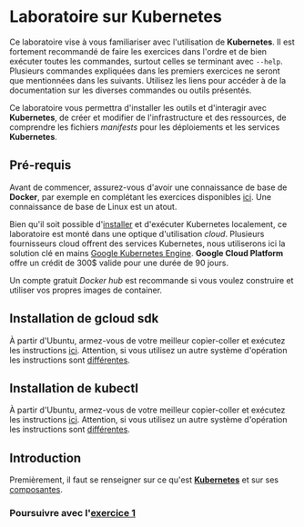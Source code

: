 # Laboratoire sur Kubernetes
Ce laboratoire vise à vous familiariser avec l'utilisation de **Kubernetes**. Il est fortement recommandé de faire les exercices dans l'ordre et de bien exécuter toutes les commandes, surtout celles se terminant avec `--help`. Plusieurs commandes expliquées dans les premiers exercices ne seront que mentionnées dans les suivants. Utilisez les liens pour accéder à de la documentation sur les diverses commandes ou outils présentés.

Ce laboratoire vous permettra d'installer les outils et d'interagir avec **Kubernetes**, de créer et modifier de l'infrastructure et des ressources, de comprendre les fichiers _manifests_ pour les déploiements et les services **Kubernetes**.

## Pré-requis
Avant de commencer, assurez-vous d'avoir une connaissance de base de **Docker**, par exemple en complétant les exercices disponibles [ici][0]. Une connaissance de base de Linux est un atout.

Bien qu'il soit possible d'[installer][3] et d'exécuter Kubernetes localement, ce laboratoire est monté dans une optique d'utilisation _cloud_. Plusieurs fournisseurs cloud offrent des services Kubernetes, nous utiliserons ici la solution clé en mains [Google Kubernetes Engine][4]. **Google Cloud Platform** offre un crédit de 300$ valide pour une durée de 90 jours.

Un compte gratuit *Docker hub* est recommande si vous voulez construire et utiliser vos propres images de container.

## Installation de gcloud sdk
À partir d'Ubuntu, armez-vous de votre meilleur copier-coller et exécutez les instructions [ici][5].
Attention, si vous utilisez un autre système d'opération les instructions sont [différentes][6].

## Installation de kubectl
À partir d'Ubuntu, armez-vous de votre meilleur copier-coller et exécutez les instructions [ici][7].
Attention, si vous utilisez un autre système d'opération les instructions sont [différentes][8].

## Introduction
Premièrement, il faut se renseigner sur ce qu'est [**Kubernetes**][9] et sur ses [composantes][10].


### Poursuivre avec l'[exercice 1][2]


[0]: ./laboDocker.html
[2]: ./laboKube0.html

[3]: https://kubernetes.io/fr/docs/setup/
[4]: https://cloud.google.com/kubernetes-engine/
[5]: https://cloud.google.com/sdk/docs/install#deb
[6]: https://cloud.google.com/sdk/docs/install#linux
[7]: https://kubernetes.io/fr/docs/tasks/tools/install-kubectl/#installation-%C3%A0-l-aide-des-gestionnaires-des-paquets-natifs
[8]: https://kubernetes.io/fr/docs/tasks/tools/install-kubectl/
[9]: https://kubernetes.io/fr/docs/concepts/overview/what-is-kubernetes/
[10]: https://kubernetes.io/fr/docs/concepts/overview/components/

